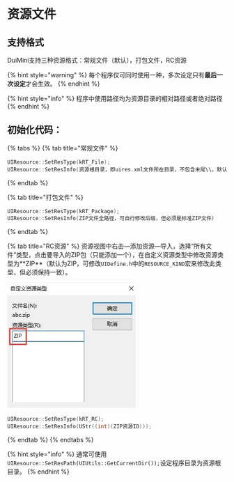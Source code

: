 # 资源文件

## 支持格式

DuiMini支持三种资源格式：常规文件（默认），打包文件，RC资源

{% hint style="warning" %}
每个程序仅可同时使用一种，多次设定只有**最后一次设定**才会生效。
{% endhint %}

{% hint style="info" %}
程序中使用路径均为资源目录的相对路径或者绝对路径
{% endhint %}

## **初始化代码：**

{% tabs %}
{% tab title="常规文件" %}
```cpp
UIResource::SetResType(kRT_File);
UIResource::SetResInfo(资源根目录，即uires.xml文件所在目录，不包含末尾\\，默认为根目录下的uires文件夹，可修改UIDefine.h中的DEFAULT_RESFOLDER宏来修改此类型);
```
{% endtab %}

{% tab title="打包文件" %}
```cpp
UIResource::SetResType(kRT_Package);
UIResource::SetResInfo(ZIP文件全路径，可自行修改后缀，但必须是标准ZIP文件）
```
{% endtab %}

{% tab title="RC资源" %}
资源视图中右击—添加资源—导入，选择“所有文件”类型，点击要导入的ZIP包（只能添加一个），在自定义资源类型中修改资源类型为\*\*ZIP\*\*（默认为ZIP，可修改`UIDefine.h`中的`RESOURCE_KIND`宏来修改此类型，但必须保持一致）。

![](../../.gitbook/assets/res.jpg)

```cpp
UIResource::SetResType(kRT_RC);
UIResource::SetResInfo(UStr((int)(ZIP资源ID)));
```
{% endtab %}
{% endtabs %}

{% hint style="info" %}
通常可使用`UIResource::SetResPath(UIUtils::GetCurrentDir());`设定程序目录为资源根目录。
{% endhint %}

